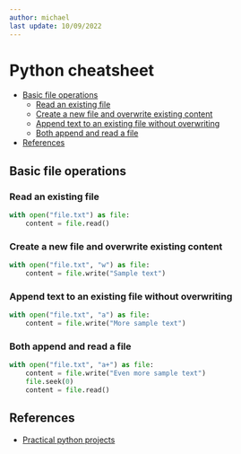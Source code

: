 ```yaml
---
author: michael
last update: 10/09/2022
---
```


# Python cheatsheet  

- [Basic file operations](#basic-file-operations)
  - [Read an existing file](#read-an-existing-file)
  - [Create a new file and overwrite existing content](#create-a-new-file-and-overwrite-existing-content)
  - [Append text to an existing file without overwriting](#append-text-to-an-existing-file-without-overwriting)
  - [Both append and read a file](#both-append-and-read-a-file)
- [References](#references)

## Basic file operations

### Read an existing file

```python
with open("file.txt") as file:
    content = file.read()
```

### Create a new file and overwrite existing content

```python
with open("file.txt", "w") as file:
    content = file.write("Sample text")
```

### Append text to an existing file without overwriting

```python
with open("file.txt", "a") as file:
    content = file.write("More sample text")
```

### Both append and read a file

```python 
with open("file.txt", "a+") as file:
    content = file.write("Even more sample text")
    file.seek(0)
    content = file.read()
```


## References
- [Practical python projects](https://practicalpython.yasoob.me/toc.html)
